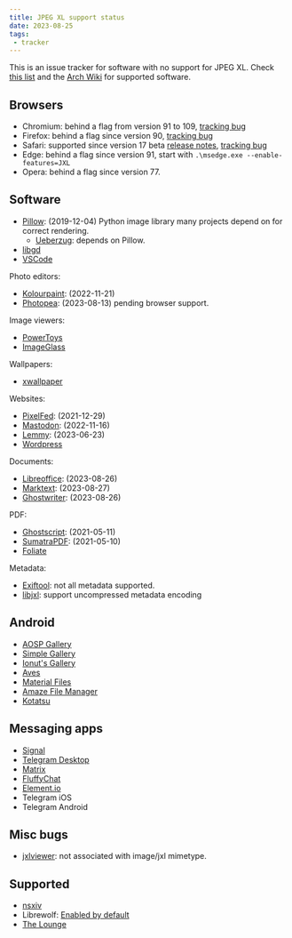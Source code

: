 ```yaml
---
title: JPEG XL support status
date: 2023-08-25
tags:
 - tracker
---
```


This is an issue tracker for software with no support for JPEG XL. Check [this list](https://github.com/libjxl/libjxl/blob/main/doc/software_support.md)
and the [Arch Wiki](https://wiki.archlinux.org/title/JPEG_XL#Support) for supported software.

## Browsers
* Chromium: behind a flag from version 91 to 109, [tracking bug](https://bugs.chromium.org/p/chromium/issues/detail?id=1178058)
* Firefox: behind a flag since version 90, [tracking bug](https://bugzilla.mozilla.org/show_bug.cgi?id=1539075)
* Safari: supported since version 17 beta [release notes](https://developer.apple.com/documentation/safari-release-notes/safari-17-release-notes), [tracking bug](https://bugs.webkit.org/show_bug.cgi?id=208235)
* Edge: behind a flag since version 91, start with `.\msedge.exe --enable-features=JXL`
* Opera: behind a flag since version 77.

## Software
* [Pillow](https://github.com/python-pillow/Pillow/issues/4247): (2019-12-04) Python image library many projects depend on for correct rendering.
	+ [Ueberzug](https://github.com/ueber-devel/ueberzug/issues/17): depends on Pillow.
* [libgd](https://github.com/libgd/libgd/issues/699)
* [VSCode](https://github.com/microsoft/vscode/issues/191376)

Photo editors:
* [Kolourpaint](https://bugs.kde.org/show_bug.cgi?id=462109): (2022-11-21)
* [Photopea](https://github.com/photopea/photopea/issues/5957): (2023-08-13) pending browser support.

Image viewers:
* [PowerToys](https://github.com/microsoft/PowerToys/issues/21814)
* [ImageGlass](https://github.com/d2phap/ImageGlass/issues/940)

Wallpapers:
* [xwallpaper](https://github.com/stoeckmann/xwallpaper/issues/48)

Websites:
* [PixelFed](https://github.com/pixelfed/pixelfed/issues/3102): (2021-12-29)
* [Mastodon](https://github.com/mastodon/mastodon/issues/20896): (2022-11-16)
* [Lemmy](https://github.com/LemmyNet/lemmy/issues/3282): (2023-06-23)
* [Wordpress](https://github.com/WordPress/performance/issues/12)

Documents:
* [Libreoffice](https://bugs.documentfoundation.org/show_bug.cgi?id=156931): (2023-08-26)
* [Marktext](https://github.com/marktext/marktext/issues/3671): (2023-08-27)
* [Ghostwriter](https://bugs.kde.org/show_bug.cgi?id=473776): (2023-08-26)

PDF:
* [Ghostscript](https://bugs.ghostscript.com/show_bug.cgi?id=703844): (2021-05-11)
* [SumatraPDF](https://github.com/sumatrapdfreader/sumatrapdf/issues/1943): (2021-05-10)
* [Foliate](https://github.com/johnfactotum/foliate/issues/1193)

Metadata:
* [Exiftool](https://github.com/exiftool/exiftool/issues/157): not all metadata supported.
* [libjxl](https://github.com/libjxl/libjxl/issues/1806): support uncompressed metadata encoding

## Android
* [AOSP Gallery](https://issuetracker.google.com/issues/259900694)
* [Simple Gallery](https://github.com/SimpleMobileTools/Simple-Gallery/issues/2669)
* [Ionut's Gallery](https://github.com/IacobIonut01/Gallery/issues/145)
* [Aves](https://github.com/deckerst/aves/issues/56)
* [Material Files](https://github.com/zhanghai/MaterialFiles/issues/995)
* [Amaze File Manager](https://github.com/TeamAmaze/AmazeFileUtilities/issues/124)
* [Kotatsu](https://github.com/KotatsuApp/Kotatsu/issues/606)

## Messaging apps
* [Signal](https://community.signalusers.org/t/50331)
* [Telegram Desktop](https://github.com/telegramdesktop/tdesktop/pull/25572)
* [Matrix](https://github.com/matrix-org/matrix-spec-proposals/pull/4030)
* [FluffyChat](https://github.com/krille-chan/fluffychat/issues/547)
* [Element.io](https://github.com/vector-im/element-meta/discussions/2023)
* Telegram iOS
* Telegram Android

## Misc bugs
* [jxlviewer](https://github.com/oupson/jxlviewer/issues/26): not associated with image/jxl mimetype.

## Supported
* [nsxiv](https://codeberg.org/nsxiv/nsxiv)
* Librewolf: [Enabled by default](https://gitlab.com/librewolf-community/browser/source/-/merge_requests/53)
* [The Lounge](https://github.com/thelounge/thelounge/pull/4219)
